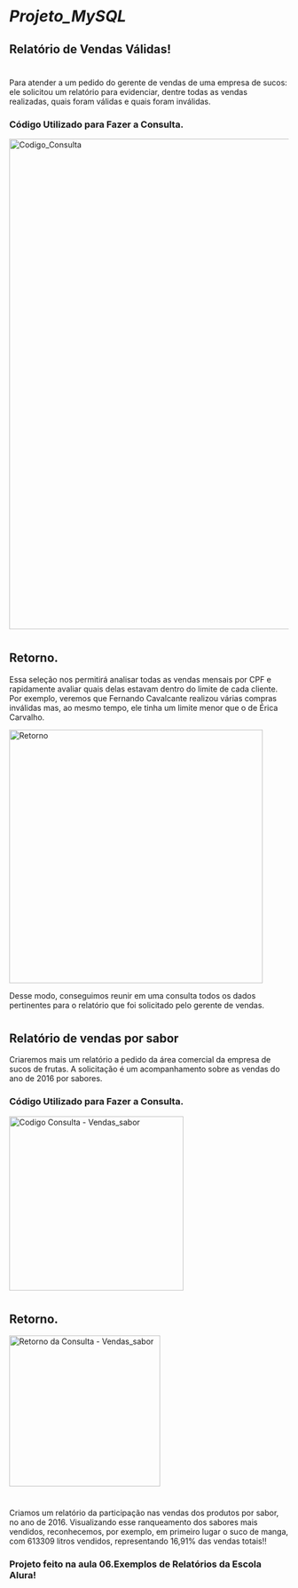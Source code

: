  # *Projeto_MySQL* 
 ## Relatório de Vendas Válidas!
#
  Para atender a um pedido do gerente de vendas de uma empresa de sucos: ele solicitou um relatório para evidenciar, dentre todas as vendas realizadas, quais foram válidas e quais foram inválidas.

### Código Utilizado para Fazer a Consulta.
<img width="884" alt="Codigo_Consulta" src="https://github.com/Simeaojs/projeto_MySQL/assets/126496806/4c042e68-18a7-46be-b202-19551476f910">


#
## Retorno.
  Essa seleção nos permitirá analisar todas as vendas mensais por CPF e rapidamente avaliar quais delas estavam dentro do limite de cada cliente. Por exemplo, veremos que Fernando Cavalcante realizou várias compras inválidas mas, ao mesmo tempo, ele tinha um limite menor que o de Érica Carvalho.


<img width="457" alt="Retorno" src="https://github.com/Simeaojs/projeto_MySQL/assets/126496806/8c03fd6b-b3e1-4aa1-a825-661d38eac5dd">




Desse modo, conseguimos reunir em uma consulta todos os dados pertinentes para o relatório que foi solicitado pelo gerente de vendas.
#

## Relatório de vendas por sabor
Criaremos mais um relatório a pedido da área comercial da empresa de sucos de frutas. A solicitação é um acompanhamento sobre as vendas do ano de 2016 por sabores.

### Código Utilizado para Fazer a Consulta.
<img width="314" alt="Codigo Consulta - Vendas_sabor" src="https://github.com/Simeaojs/projeto_MySQL/assets/126496806/906d808c-1443-4871-9412-bb01caff2fb3">

# 
## Retorno.

<img width="272" alt="Retorno da Consulta - Vendas_sabor" src="https://github.com/Simeaojs/projeto_MySQL/assets/126496806/578d4dc4-b45a-4682-b52f-01fcf34d30d6">


#


Criamos um relatório da participação nas vendas dos produtos por sabor, no ano de 2016.
Visualizando esse ranqueamento dos sabores mais vendidos, reconhecemos, por exemplo, em primeiro lugar o suco de manga, com 613309 litros vendidos, representando 16,91% das vendas totais!!





### Projeto feito na aula 06.Exemplos de Relatórios da Escola Alura!
